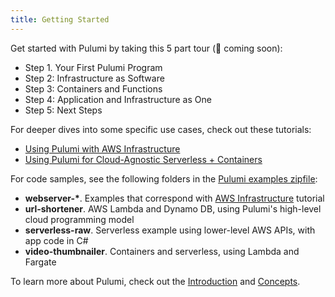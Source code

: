 ```yaml
---
title: Getting Started
---
```


Get started with Pulumi by taking this 5 part tour (🚧 coming soon): 
* Step 1. Your First Pulumi Program
* Step 2: Infrastructure as Software
* Step 3: Containers and Functions
* Step 4: Application and Infrastructure as One
* Step 5: Next Steps

For deeper dives into some specific use cases, check out these tutorials:
* [Using Pulumi with AWS Infrastructure](./aws.html)
* [Using Pulumi for Cloud-Agnostic Serverless + Containers](./cloud.html)

For code samples, see the following folders in the [Pulumi examples zipfile](/examples/pulumi-v0.11-examples.zip):
- **webserver-\***. Examples that correspond with [AWS Infrastructure](./aws.html) tutorial
- **url-shortener**. AWS Lambda and Dynamo DB, using Pulumi's high-level cloud programming model
- **serverless-raw**. Serverless example using lower-level AWS APIs, with app code in C#
- **video-thumbnailer**. Containers and serverless, using Lambda and Fargate

To learn more about Pulumi, check out the [Introduction](../reference) and [Concepts](../reference/concepts.html).